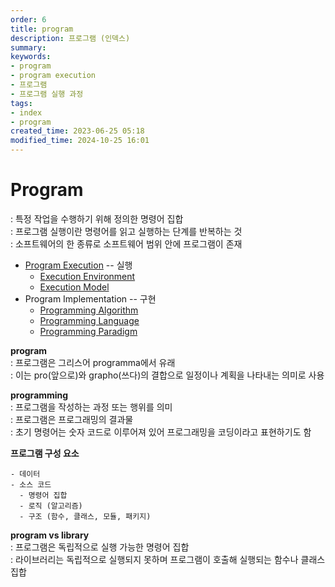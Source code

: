 ```yaml
---
order: 6
title: program
description: 프로그램 (인덱스)
summary:
keywords:
- program
- program execution
- 프로그램
- 프로그램 실행 과정
tags:
- index
- program
created_time: 2023-06-25 05:18
modified_time: 2024-10-25 16:01
---
```


# Program
: 특정 작업을 수행하기 위해 정의한 명령어 집합  
: 프로그램 실행이란 명령어를 읽고 실행하는 단계를 반복하는 것  
: 소프트웨어의 한 종류로 소프트웨어 범위 안에 프로그램이 존재  

- [Program Execution](./program-execution.md) -- 실행
  - [Execution Environment](./execution-environment.md)
  - [Execution Model](./execution-model.md)
- Program Implementation -- 구현
  - [Programming Algorithm](./algorithm/index.md)
  - [Programming Language](./language/index.md)
  - [Programming Paradigm](./paradigm/index.md)


**program**  
: 프로그램은 그리스어 programma에서 유래  
: 이는 pro(앞으로)와 grapho(쓰다)의 결합으로 일정이나 계획을 나타내는 의미로 사용  

**programming**  
: 프로그램을 작성하는 과정 또는 행위를 의미  
: 프로그램은 프로그래밍의 결과물  
: 초기 명령어는 숫자 코드로 이루어져 있어 프로그래밍을 코딩이라고 표현하기도 함  


**프로그램 구성 요소**  
```
- 데이터
- 소스 코드
  - 명령어 집합
  - 로직 (알고리즘)
  - 구조 (함수, 클래스, 모듈, 패키지)
```


**program vs library**  
: 프로그램은 독립적으로 실행 가능한 명령어 집합  
: 라이브러리는 독립적으로 실행되지 못하며 프로그램이 호출해 실행되는 함수나 클래스 집합  
